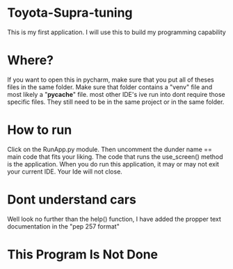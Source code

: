# Toyota-Supra-tuning
This is my first application. I will use this to build my programming capability 

# Where? 
If you want to open this in pycharm, make sure that you put all of theses files in
the same folder. Make sure that folder contains a "venv" file and most likely a "__pycache__" file.
most other IDE's ive run into dont require those specific files. They still need to be in the same project or in the same folder. 

# How to run 
Click on the RunApp.py module. Then uncomment the dunder name == main code that fits your liking. 
The code that runs the use_screen() method is the application. When you do run this application, it may or may not exit your 
current IDE. Your Ide will not close. 
# Dont understand cars 
Well look no further than the help() function, I have added the propper text documentation in the "pep 257 format"

# This Program Is Not Done

